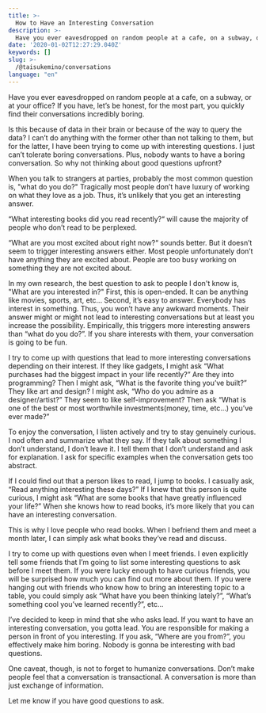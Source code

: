 ```yaml
---
title: >-
  How to Have an Interesting Conversation
description: >-
  Have you ever eavesdropped on random people at a cafe, on a subway, or at your office?
date: '2020-01-02T12:27:29.040Z'
keywords: []
slug: >-
  /@taisukemino/conversations
language: "en"
---
```


Have you ever eavesdropped on random people at a cafe, on a subway, or at your office? If you have, let’s be honest, for the most part, you quickly find their conversations incredibly boring.

Is this because of data in their brain or because of the way to query the data? I can’t do anything with the former other than not talking to them, but for the latter, I have been trying to come up with interesting questions. I just can’t tolerate boring conversations. Plus, nobody wants to have a boring conversation. So why not thinking about good questions upfront?

When you talk to strangers at parties, probably the most common question is, "what do you do?" Tragically most people don’t have luxury of working on what they love as a job. Thus, it’s unlikely that you get an interesting answer.

“What interesting books did you read recently?“ will cause the majority of people who don’t read to be perplexed.

“What are you most excited about right now?“ sounds better. But it doesn’t seem to trigger interesting answers either. Most people unfortunately don’t have anything they are excited about. People are too busy working on something they are not excited about.

 In my own research, the best question to ask to people I don't know is, "What are you interested in?" First, this is open-ended. It can be anything like movies, sports, art, etc... Second, it’s easy to answer. Everybody has interest in something. Thus, you won’t have any awkward moments. Their answer might or might not lead to interesting conversations but at least you increase the possibility. Empirically, this triggers more interesting answers than “what do you do?”. If you share interests with them, your conversation is going to be fun.

I try to come up with questions that lead to more interesting conversations depending on their interest. If they like gadgets, I might ask “What purchases had the biggest impact in your life recently?” Are they into programming? Then I might ask, “What is the favorite thing you’ve built?” They like art and design? I might ask, “Who do you admire as a designer/artist?” They seem to like self-improvement? Then ask “What is one of the best or most worthwhile investments(money, time, etc...) you’ve ever made?”

To enjoy the conversation, I listen actively and try to stay genuinely curious. I nod often and summarize what they say. If they talk about something I don’t understand, I don’t leave it. I tell them that I don’t understand and ask for explanation. I ask for specific examples when the conversation gets too abstract.

If I could find out that a person likes to read, I jump to books. I casually ask, “Read anything interesting these days?” If I knew that this person is quite curious, I might ask “What are some books that have greatly influenced your life?” When she knows how to read books, it’s more likely that you can have an interesting conversation.

This is why I love people who read books. When I befriend them and meet a month later, I can simply ask what books they’ve read and discuss.

I try to come up with questions even when I meet friends. I even explicitly tell some friends that I’m going to list some interesting questions to ask before I meet them. If you were lucky enough to have curious friends, you will be surprised how much you can find out more about them. If you were hanging out with friends who know how to bring an interesting topic to a table, you could simply ask “What have you been thinking lately?”, “What’s something cool you’ve learned recently?”, etc...

I’ve decided to keep in mind that she who asks lead. If you want to have an interesting conversation, you gotta lead. You are responsible for making a person in front of you interesting. If you ask, “Where are you from?”, you effectively make him boring. Nobody is gonna be interesting with bad questions.

One caveat, though, is not to forget to humanize conversations. Don’t make people feel that a conversation is transactional. A conversation is more than just exchange of information.

Let me know if you have good questions to ask.
